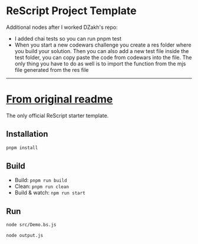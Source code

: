# ReScript Project Template


Additional nodes after I worked DZakh's repo:
 - I added chai tests so you can run pnpm test
 - When you start a new codewars challenge you create a res folder where you build your solution. Then you can also add a new test file inside the test folder, you can copy paste the code from codewars into the file. The only thing you have to do as well is to import the function from the mjs file generated from the res file 

-------

# [From original readme](https://github.com/DZakh-old/rescript-codewars-try)


The only official ReScript starter template.

## Installation

```sh
pnpm install
```

## Build

- Build: `pnpm run build`
- Clean: `pnpm run clean`
- Build & watch: `npm run start`

## Run

```sh
node src/Demo.bs.js
```

```sh
node output.js
```
